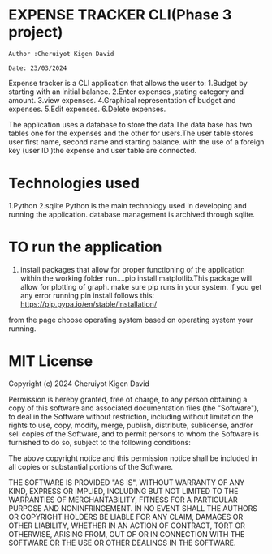 # EXPENSE TRACKER CLI(Phase 3 project)
    Author :Cheruiyot Kigen David

    Date: 23/03/2024

Expense tracker is a CLI application that allows the user to:
1.Budget by starting with an initial balance.
2.Enter expenses ,stating category and amount.
3.view expenses.
4.Graphical representation of budget and expenses.
5.Edit expenses.
6.Delete expenses.

The application uses a database to store the data.The data base has two tables
one for the expenses and the other for users.The user table stores user first name, second name and starting balance.
with the use of a foreign key (user ID )the expense and user table are connected.

# Technologies used 
1.Python 
2.sqlite
Python is the main technology used in developing and running the application.
database management is archived through sqlite.
# TO run the application
 1. install packages that allow for proper functioning of the application
 within the working folder 
 run....pip install matplotlib.This package will allow for plotting of graph.
 make sure pip runs in your system.
 if you get any error running pin install
 follows this:
https://pip.pypa.io/en/stable/installation/
 
from the page choose operating system based on operating system your running.


# MIT License

Copyright (c) 2024 Cheruiyot Kigen David

Permission is hereby granted, free of charge, to any person obtaining a copy
of this software and associated documentation files (the "Software"), to deal
in the Software without restriction, including without limitation the rights
to use, copy, modify, merge, publish, distribute, sublicense, and/or sell
copies of the Software, and to permit persons to whom the Software is
furnished to do so, subject to the following conditions:

The above copyright notice and this permission notice shall be included in all
copies or substantial portions of the Software.

THE SOFTWARE IS PROVIDED "AS IS", WITHOUT WARRANTY OF ANY KIND, EXPRESS OR
IMPLIED, INCLUDING BUT NOT LIMITED TO THE WARRANTIES OF MERCHANTABILITY,
FITNESS FOR A PARTICULAR PURPOSE AND NONINFRINGEMENT. IN NO EVENT SHALL THE
AUTHORS OR COPYRIGHT HOLDERS BE LIABLE FOR ANY CLAIM, DAMAGES OR OTHER
LIABILITY, WHETHER IN AN ACTION OF CONTRACT, TORT OR OTHERWISE, ARISING FROM,
OUT OF OR IN CONNECTION WITH THE SOFTWARE OR THE USE OR OTHER DEALINGS IN THE
SOFTWARE.